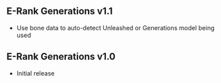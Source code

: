 ## E-Rank Generations v1.1

- Use bone data to auto-detect Unleashed or Generations model being used


## E-Rank Generations v1.0

- Initial release

